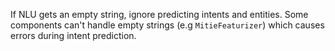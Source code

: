 If NLU gets an empty string, ignore predicting intents and entities. Some components can't handle empty strings (e.g `MitieFeaturizer`) which causes errors during intent prediction.